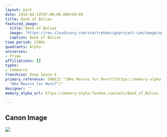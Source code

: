 ```yaml
---
layout: post
date: 2019-04-19T07:00:00.000+00:00
title: Bank of Bolias
featured_image:
  title: Bank of Bolias
  image: "https://res.cloudinary.com/startrekdesignproject-com/image/upload/v1555724475/Bank_of_Bolias.png"
  caption: Bank of Bolias
time_period: 2300s
quadrants: Alpha
universes:
- Prime
affiliations: []
types:
- Commerce
franchise: Deep Space 9
primary_reference: S06E12 "[Who Mourns for Morn?](https://memory-alpha.fandom.com/wiki/Who_Mourns_for_Morn%3F
  "Who Mourns for Morn?")"
designer: ''
memory_alpha_url: https://memory-alpha.fandom.com/wiki/Bank_of_Bolias

---
```

## Canon Image

![](https://res.cloudinary.com/startrekdesignproject-com/image/upload/v1555724475/Bank-of-Bolias1.jpg)